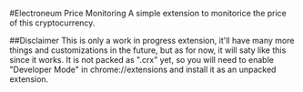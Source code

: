 #Electroneum Price Monitoring
A simple extension to monitorice the price of this cryptocurrency.

##Disclaimer
This is only a work in progress extension, it'll have many more things and customizations in the future, but as for now, it will saty like this since it works.
It is not packed as ".crx" yet, so you will need to enable "Developer Mode" in chrome://extensions and install it as an unpacked extension.